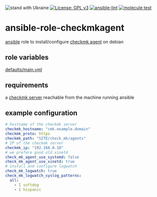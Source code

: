 ![stand with Ukraine](https://badgen.net/badge/support/UKRAINE/?color=0057B8&labelColor=FFD700)
[![License: GPL v3](https://img.shields.io/badge/License-GPL%20v3-blue.svg)](http://www.gnu.org/licenses/gpl-3.0)
[![ansible-lint](https://github.com/zerwes/ansible-role-checkmkagent/actions/workflows/lint.yml/badge.svg)](https://github.com/zerwes/ansible-role-checkmkagent/actions?query=workflow%3Aansible-lint)
[![molecule test](https://github.com/zerwes/ansible-role-checkmkagent/actions/workflows/molecule.yml/badge.svg)](https://github.com/zerwes/ansible-role-checkmkagent/actions/workflows/molecule.yml)

# ansible-role-checkmkagent

[ansible](https://www.ansible.com) role to install/configure [checkmk agent](https://checkmk.com/) on debian

## role variables

[defaults/main.yml](defaults/main.yml)

## requirements

a [checkmk server](https://checkmk.com/) reachable from the machine running ansible

## example configuration

```yml
# hostname of the checkmk server
checkmk_hostname: "cmk.example.domain"
checkmk_proto: https
checkmk_path: "SITE/check_mk/agents"
# IP of the checkmk server
checkmk_ip: "192.168.0.10"
# we prefere good old xinetd
check_mk_agent_use_systemd: false
check_mk_agent_use_xinetd: true
# install and configure logwatch
check_mk_logwatch: true
check_mk_logwatch_syslog_patterns:
  all:
    - I softdog
    - I hispanic
```
